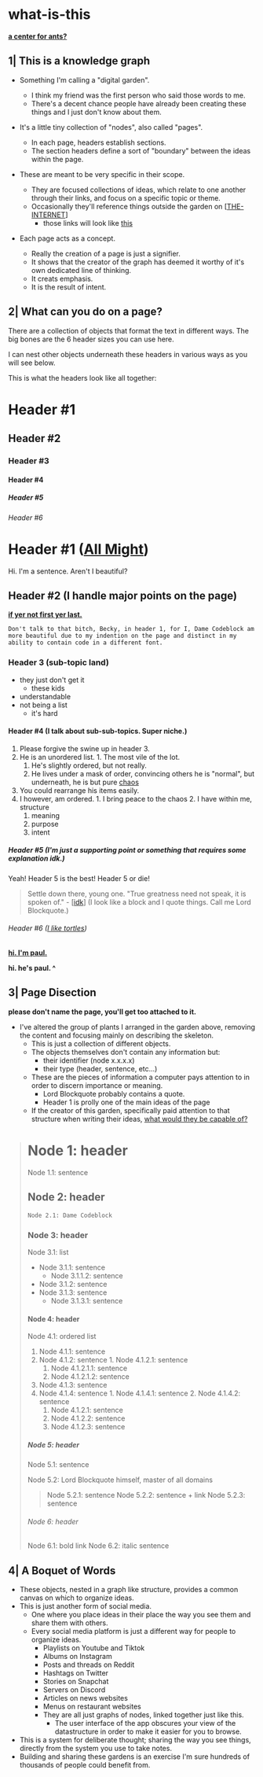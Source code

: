 # what-is-this

**[a center for ants?](https://www.youtube.com/watch?v=NQ-8IuUkJJc)**

## 1| This is a knowledge graph

- Something I'm calling a "digital garden".
  - I think my friend was the first person who said those words to me.
  - There's a decent chance people have already been creating these things and I just don't know about them.

- It's a little tiny collection of "nodes", also called "pages".
  - In each page, headers establish sections.
  - The section headers define a sort of "boundary" between the ideas within the page.

- These are meant to be very specific in their scope.
  - They are focused collections of ideas, which relate to one another through their links, and focus on a specific topic or theme.
  - Occasionally they'll reference things outside the garden on [[THE-INTERNET]]
    - those links will look like [this](https://www.youtube.com/watch?v=Hy8kmNEo1i8)
- Each page acts as a concept.
  - Really the creation of a page is just a signifier.
  - It shows that the creator of the graph has deemed it worthy of it's own dedicated line of thinking.
  - It creats emphasis.
  - It is the result of intent.

## 2| What can you do on a page?

There are a collection of objects that format the text in different ways.
The big bones are the 6 header sizes you can use here.

I can nest other objects underneath these headers in various ways as you will see below.

This is what the headers look like all together:

# Header #1
## Header #2
### Header #3
#### Header #4
##### Header #5
###### Header #6

# Header #1 ([All Might](https://myheroacademia.fandom.com/wiki/Toshinori_Yagi))

  Hi. I'm a sentence. Aren't I beautiful?

## Header #2 (I handle major points on the page)

**[if yer not first yer last.](https://www.youtube.com/watch?v=S6YsAlYr5AU)**

    Don't talk to that bitch, Becky, in header 1, for I, Dame Codeblock am more beautiful due to my indention on the page and distinct in my ability to contain code in a different font.

### Header 3 (sub-topic land)

- they just don't get it
  - these kids
- understandable
- not being a list
  - it's hard

#### Header #4 (I talk about sub-sub-topics. Super niche.)

  1. Please forgive the swine up in header 3.
  2. He is an unordered list.
    1. The most vile of the lot.
      1. He's slightly ordered, but not really.
      2. He lives under a mask of order, convincing others he is "normal", but underneath, he is but pure [chaos](journal/energy-demon.md)
  3. You could rearrange his items easily.
  4. I however, am ordered.
    1. I bring peace to the chaos
    2. I have within me, structure
      1. meaning
      2. purpose
      3. intent

##### Header #5 (I'm just a supporting point or something that requires some explanation idk.)

  Yeah! Header 5 is the best! Header 5 or die!

  > Settle down there, young one.
  > "True greatness need not speak, it is spoken of." - [[idk]]
  > (I look like a block and I quote things. Call me Lord Blockquote.)

###### Header #6 ([I like tortles](https://www.youtube.com/watch?v=CMNry4PE93Y))

  **[hi. I'm paul.](https://www.youtube.com/watch?v=_Fx6eCGsXMw)**

  **hi. he's paul. ^**

## 3| Page Disection

  **please don't name the page, you'll get too attached to it.**

- I've altered the group of plants I arranged in the garden above, removing the content and focusing mainly on describing the skeleton.
  - This is just a collection of different objects.
  - The objects themselves don't contain any information but:
    - their identifier (node x.x.x.x)
    - their type (header, sentence, etc...)
  - These are the pieces of information a computer pays attention to in order to discern importance or meaning.
    - Lord Blockquote probably contains a quote.
    - Header 1 is prolly one of the main ideas of the page
  - If the creator of this garden, specifically paid attention to that structure when writing their ideas, [what would they be capable of?](the-system.md)

> # Node 1: header
>
> Node 1.1: sentence
>
> ## Node 2: header
>
>     Node 2.1: Dame Codeblock
>
> ### Node 3: header
>
> Node 3.1: list
>
> - Node 3.1.1: sentence
>   - Node 3.1.1.2: sentence
> - Node 3.1.2: sentence
> - Node 3.1.3: sentence
>   - Node 3.1.3.1: sentence
>
> #### Node 4: header
>
> Node 4.1: ordered list
>
>   1. Node 4.1.1: sentence
>   2. Node 4.1.2: sentence
>     1. Node 4.1.2.1: sentence
>       1. Node 4.1.2.1.1: sentence
>       2. Node 4.1.2.1.2: sentence
>   3. Node 4.1.3: sentence
>   4. Node 4.1.4: sentence
>     1. Node 4.1.4.1: sentence
>     2. Node 4.1.4.2: sentence
>       1. Node 4.1.2.1: sentence
>       2. Node 4.1.2.2: sentence
>       3. Node 4.1.2.3: sentence
>
> ##### Node 5: header
>
> Node 5.1: sentence
>
> Node 5.2: Lord Blockquote himself, master of all domains
> > Node 5.2.1: sentence
> > Node 5.2.2: sentence + link
> > Node 5.2.3: sentence
>
> ###### Node 6: header
>
> Node 6.1: bold link
> Node 6.2: italic sentence

## 4|  A Boquet of Words

- These objects, nested in a graph like structure, provides a common canvas on which to organize ideas.
- This is just another form of social media.
  - One where you place ideas in their place the way you see them and share them with others.
  - Every social media platform is just a different way for people to organize ideas.
    - Playlists on Youtube and Tiktok
    - Albums on Instagram
    - Posts and threads on Reddit
    - Hashtags on Twitter
    - Stories on Snapchat
    - Servers on Discord
    - Articles on news websites
    - Menus on restaurant websites
    - They are all just graphs of nodes, linked together just like this.
      - The user interface of the app obscures your view of the datastructure in order to make it easier for you to browse.
- This is a system for deliberate thought; sharing the way you see things, directly from the system you use to take notes.
- Building and sharing these gardens is an exercise I'm sure hundreds of thousands of people could benefit from.

[//begin]: # "Autogenerated link references for markdown compatibility"
[THE-INTERNET]: THE-INTERNET "THE-INTERNET"
[idk]: idk "idk"
[//end]: # "Autogenerated link references"
